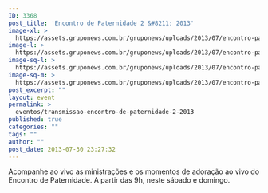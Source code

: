 ```yaml
---
ID: 3368
post_title: 'Encontro de Paternidade 2 &#8211; 2013'
image-xl: >
  https://assets.gruponews.com.br/gruponews/uploads/2013/07/encontro-paternidade-2013-transmissao.jpg
image-l: >
  https://assets.gruponews.com.br/gruponews/uploads/2013/07/encontro-paternidade-2013-transmissao.jpg
image-sq-l: >
  https://assets.gruponews.com.br/gruponews/uploads/2013/07/encontro-paternidade-2013-transmissao.jpg
image-sq-m: >
  https://assets.gruponews.com.br/gruponews/uploads/2013/07/encontro-paternidade-2013-transmissao-720x353.jpg
post_excerpt: ""
layout: event
permalink: >
  eventos/transmissao-encontro-de-paternidade-2-2013
published: true
categories: ""
tags: ""
author: ""
post_date: 2013-07-30 23:27:32
---
```

Acompanhe ao vivo as ministrações e os momentos de adoração ao vivo do Encontro de Paternidade. A partir das 9h, neste sábado e domingo.